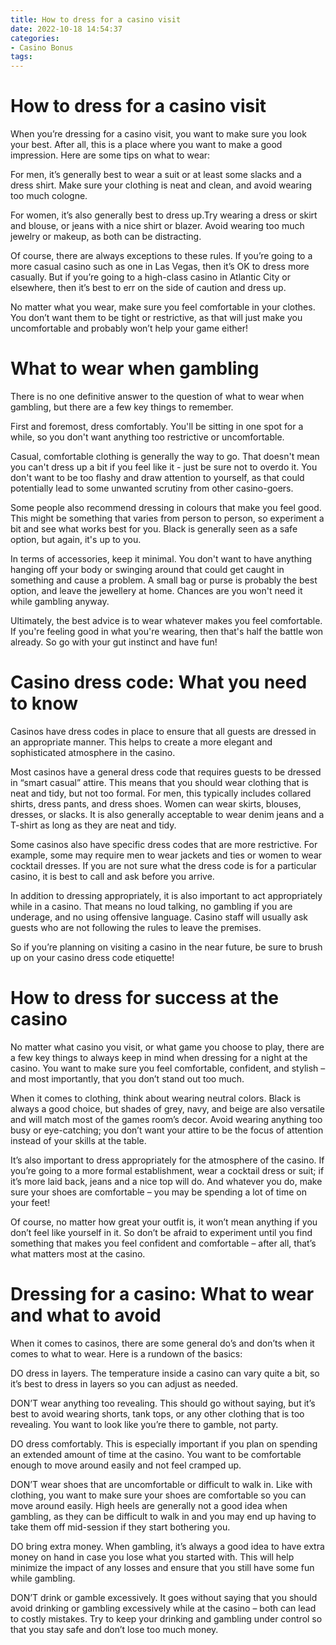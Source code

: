 ```yaml
---
title: How to dress for a casino visit 
date: 2022-10-18 14:54:37
categories:
- Casino Bonus
tags:
---
```



#  How to dress for a casino visit 

When you’re dressing for a casino visit, you want to make sure you look your best. After all, this is a place where you want to make a good impression. Here are some tips on what to wear:

For men, it’s generally best to wear a suit or at least some slacks and a dress shirt. Make sure your clothing is neat and clean, and avoid wearing too much cologne.

For women, it’s also generally best to dress up.Try wearing a dress or skirt and blouse, or jeans with a nice shirt or blazer. Avoid wearing too much jewelry or makeup, as both can be distracting.

Of course, there are always exceptions to these rules. If you’re going to a more casual casino such as one in Las Vegas, then it’s OK to dress more casually. But if you’re going to a high-class casino in Atlantic City or elsewhere, then it’s best to err on the side of caution and dress up.

No matter what you wear, make sure you feel comfortable in your clothes. You don’t want them to be tight or restrictive, as that will just make you uncomfortable and probably won’t help your game either!

#  What to wear when gambling 

There is no one definitive answer to the question of what to wear when gambling, but there are a few key things to remember.

First and foremost, dress comfortably. You'll be sitting in one spot for a while, so you don't want anything too restrictive or uncomfortable.

Casual, comfortable clothing is generally the way to go. That doesn't mean you can't dress up a bit if you feel like it - just be sure not to overdo it. You don't want to be too flashy and draw attention to yourself, as that could potentially lead to some unwanted scrutiny from other casino-goers.

Some people also recommend dressing in colours that make you feel good. This might be something that varies from person to person, so experiment a bit and see what works best for you. Black is generally seen as a safe option, but again, it's up to you.

In terms of accessories, keep it minimal. You don't want to have anything hanging off your body or swinging around that could get caught in something and cause a problem. A small bag or purse is probably the best option, and leave the jewellery at home. Chances are you won't need it while gambling anyway.

Ultimately, the best advice is to wear whatever makes you feel comfortable. If you're feeling good in what you're wearing, then that's half the battle won already. So go with your gut instinct and have fun!

#  Casino dress code: What you need to know 

Casinos have dress codes in place to ensure that all guests are dressed in an appropriate manner. This helps to create a more elegant and sophisticated atmosphere in the casino. 

Most casinos have a general dress code that requires guests to be dressed in “smart casual” attire. This means that you should wear clothing that is neat and tidy, but not too formal. For men, this typically includes collared shirts, dress pants, and dress shoes. Women can wear skirts, blouses, dresses, or slacks. It is also generally acceptable to wear denim jeans and a T-shirt as long as they are neat and tidy. 

Some casinos also have specific dress codes that are more restrictive. For example, some may require men to wear jackets and ties or women to wear cocktail dresses. If you are not sure what the dress code is for a particular casino, it is best to call and ask before you arrive. 

In addition to dressing appropriately, it is also important to act appropriately while in a casino. That means no loud talking, no gambling if you are underage, and no using offensive language. Casino staff will usually ask guests who are not following the rules to leave the premises. 

So if you’re planning on visiting a casino in the near future, be sure to brush up on your casino dress code etiquette!

#  How to dress for success at the casino 

No matter what casino you visit, or what game you choose to play, there are a few key things to always keep in mind when dressing for a night at the casino. You want to make sure you feel comfortable, confident, and stylish – and most importantly, that you don’t stand out too much.

When it comes to clothing, think about wearing neutral colors. Black is always a good choice, but shades of grey, navy, and beige are also versatile and will match most of the games room’s decor. Avoid wearing anything too busy or eye-catching; you don’t want your attire to be the focus of attention instead of your skills at the table.

It’s also important to dress appropriately for the atmosphere of the casino. If you’re going to a more formal establishment, wear a cocktail dress or suit; if it’s more laid back, jeans and a nice top will do. And whatever you do, make sure your shoes are comfortable – you may be spending a lot of time on your feet!

Of course, no matter how great your outfit is, it won’t mean anything if you don’t feel like yourself in it. So don’t be afraid to experiment until you find something that makes you feel confident and comfortable – after all, that’s what matters most at the casino.

#  Dressing for a casino: What to wear and what to avoid

When it comes to casinos, there are some general do’s and don’ts when it comes to what to wear. Here is a rundown of the basics:

DO dress in layers. The temperature inside a casino can vary quite a bit, so it’s best to dress in layers so you can adjust as needed.

DON’T wear anything too revealing. This should go without saying, but it’s best to avoid wearing shorts, tank tops, or any other clothing that is too revealing. You want to look like you’re there to gamble, not party.

DO dress comfortably. This is especially important if you plan on spending an extended amount of time at the casino. You want to be comfortable enough to move around easily and not feel cramped up.

DON’T wear shoes that are uncomfortable or difficult to walk in. Like with clothing, you want to make sure your shoes are comfortable so you can move around easily. High heels are generally not a good idea when gambling, as they can be difficult to walk in and you may end up having to take them off mid-session if they start bothering you.

DO bring extra money. When gambling, it’s always a good idea to have extra money on hand in case you lose what you started with. This will help minimize the impact of any losses and ensure that you still have some fun while gambling.

DON’T drink or gamble excessively. It goes without saying that you should avoid drinking or gambling excessively while at the casino – both can lead to costly mistakes. Try to keep your drinking and gambling under control so that you stay safe and don’t lose too much money.